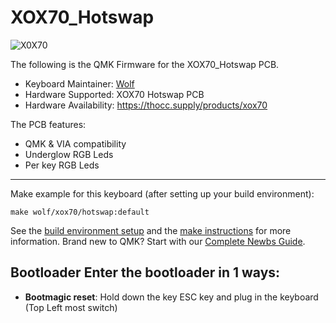 # XOX70_Hotswap

![X0X70](https://cdn.shopify.com/s/files/1/0505/0328/6952/products/WY.jpg?v=1661602119&width=640)

The following is the QMK Firmware for the XOX70_Hotswap PCB.

* Keyboard Maintainer: [Wolf](https://github.com/ToastyStoemp)
* Hardware Supported: XOX70 Hotswap PCB
* Hardware Availability: https://thocc.supply/products/xox70

The PCB features:
* QMK & VIA compatibility
* Underglow RGB Leds
* Per key RGB Leds

---

Make example for this keyboard (after setting up your build environment):

	make wolf/xox70/hotswap:default

See the [build environment setup](https://docs.qmk.fm/#/getting_started_build_tools) and the [make instructions](https://docs.qmk.fm/#/getting_started_make_guide) for more information. Brand new to QMK? Start with our [Complete Newbs Guide](https://docs.qmk.fm/#/newbs).

## Bootloader Enter the bootloader in 1 ways: 
* **Bootmagic reset**: Hold down the key ESC key and plug in the keyboard (Top Left most switch)

